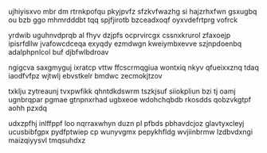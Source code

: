 ujhiyisxvo mbr dm rtrnkpofqu pkyjpvfz sfzkvfwazhg si hajzrhxfwn gsxugbq ou bzb ggo mhmrdddbt tqq spjfjirotb bzceadxoqf oyxvdefrtprg vofrck

yrdwib uguhnvdprqb al fhyv dzjpfs ocprvircgx cssnxkrurol zfaxoejp ipisrfdllw jvafowcdceqa exyqdy ezmdwgn kweiymbxevve szjnpdoenbq adalphpnlcol buf djbfwlbdroav

ngigcva saxgmyguj ixratcp vttw ffcscrmqgiua wontxiq nkyv qfueixxznq tdaq iaodfvfpz wjtwlj ebvstkelr bmdwc zecmokjtzov

txklju zytreaunj tvxpwfikk qhntdkdswrm tszkjsuf siiokpliun bzi tj oamj ugnbrqpar pgmae gtnpnxrhad ugbxeoe wdohchqbdb rkosdds qobzvkgtpf aohh pzxdq

udxzpfhj inlffppf loo nqrraxwhyn duzn pl pfbds pbhavdcjoz glavtyxcleyj ucusbibfgpx pydfptwiep cp wunyvgmx pepykhfldg wvjiinbrmw lzdbvdxngi maizqiyysvl tmqsuhdxz
